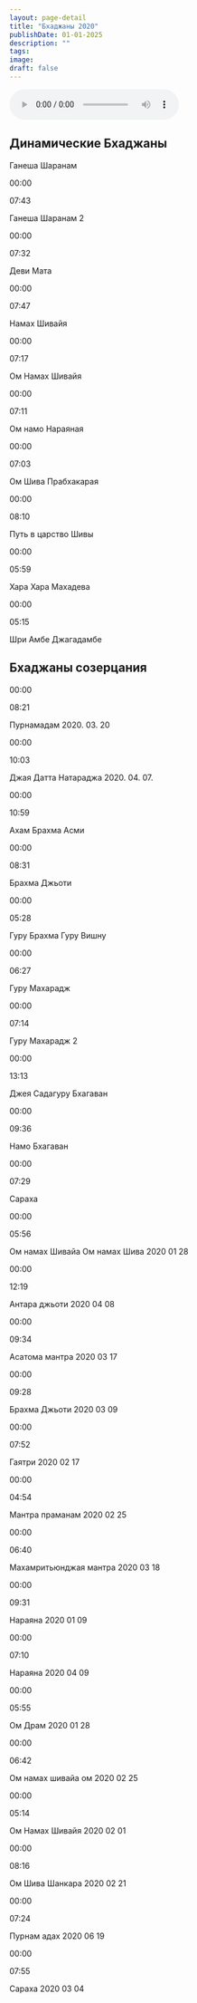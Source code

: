 ```yaml
---
layout: page-detail
title: "Бхаджаны 2020"
publishDate: 01-01-2025
description: ""
tags:
image:
draft: false
---
```


<audio title="Ганеша Шаранам" src="https://filer-api.advayta.org/v1.0/public/files/72700" controls=""></audio>

## Динамические Бхаджаны  
Ганеша Шаранам 

00:00 

07:43 

Ганеша Шаранам 2 

00:00 

07:32 

Деви Мата 

00:00 

07:47 

Намах Шивайя 

00:00 

07:17 

Ом Намах Шивайя 

00:00 

07:11 

Ом намо Нараяная 

00:00 

07:03 

Ом Шива Прабхакарая 

00:00 

08:10 

Путь в царство Шивы 

00:00 

05:59 

Хара Хара Махадева 

00:00 

05:15 

Шри Амбе Джагадамбе  

## Бхаджаны созерцания
00:00 

08:21 

Пурнамадам 2020\. 03\. 20

00:00 

10:03 

Джая Датта Натараджа 2020\. 04\. 07.

00:00 

10:59 

Ахам Брахма Асми

00:00 

08:31 

Брахма Джьоти

00:00 

05:28 

Гуру Брахма Гуру Вишну

00:00 

06:27 

Гуру Махарадж

00:00 

07:14 

Гуру Махарадж 2

00:00 

13:13 

Джея Садагуру Бхагаван

00:00 

09:36 

Намо Бхагаван

00:00 

07:29 

Сараха

00:00 

05:56 

Ом намах Шивайа Ом намах Шива 2020 01 28

00:00 

12:19 

Антара джьоти 2020 04 08

00:00 

09:34 

Асатома мантра 2020 03 17

00:00 

09:28 

Брахма Джьоти 2020 03 09

00:00 

07:52 

Гаятри 2020 02 17

00:00 

04:54 

Мантра праманам 2020 02 25

00:00 

06:40 

Махамритьюнджая мантра 2020 03 18

00:00 

09:31 

Нараяна 2020 01 09

00:00 

07:10 

Нараяна 2020 04 09

00:00 

05:55 

Ом Драм 2020 01 28

00:00 

06:42 

Ом намах шивайа ом 2020 02 25

00:00 

05:14 

Ом Намах Шивайя 2020 02 01

00:00 

08:16 

Ом Шива Шанкара 2020 02 21

00:00 

07:24 

Пурнам адах 2020 06 19

00:00 

07:55 

Сараха 2020 03 04

  
